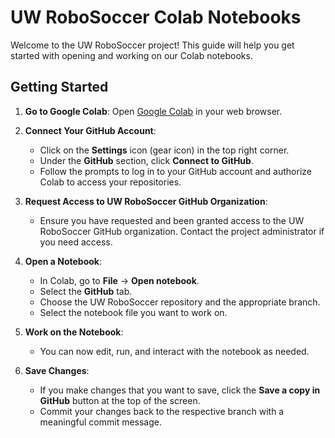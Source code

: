 # UW RoboSoccer Colab Notebooks

Welcome to the UW RoboSoccer project! This guide will help you get started with opening and working on our Colab notebooks.

## Getting Started

1. **Go to Google Colab**: Open [Google Colab](https://colab.research.google.com/) in your web browser.

2. **Connect Your GitHub Account**:
    - Click on the **Settings** icon (gear icon) in the top right corner.
    - Under the **GitHub** section, click **Connect to GitHub**.
    - Follow the prompts to log in to your GitHub account and authorize Colab to access your repositories.

3. **Request Access to UW RoboSoccer GitHub Organization**:
    - Ensure you have requested and been granted access to the UW RoboSoccer GitHub organization. Contact the project administrator if you need access.

4. **Open a Notebook**:
    - In Colab, go to **File** -> **Open notebook**.
    - Select the **GitHub** tab.
    - Choose the UW RoboSoccer repository and the appropriate branch.
    - Select the notebook file you want to work on.

5. **Work on the Notebook**:
    - You can now edit, run, and interact with the notebook as needed.

6. **Save Changes**:
    - If you make changes that you want to save, click the **Save a copy in GitHub** button at the top of the screen.
    - Commit your changes back to the respective branch with a meaningful commit message.